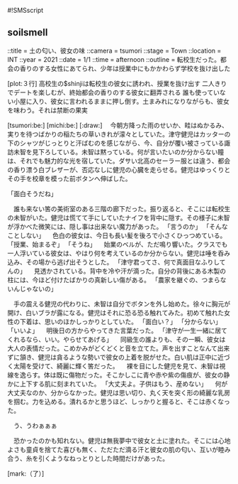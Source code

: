 #!SMSscript

## soilsmell

::title = 土の匂い、彼女の味
::camera = tsumori
::stage = Town
::location = INT
::year = 2021
::date = 1/1
::time = afternoon
::outline = 転校生だった。都会の香りのする女性にあてられ、少年は授業中にもかかわらず学校を抜け出した

[plot:３行]
高校生の$shinjiは転校生の彼女に誘われ、授業を抜け出す
二人きりでデートを楽しむが、終始都会の香りのする彼女に翻弄される
誰も使っていない小屋に入り、彼女に言われるままに押し倒す。土まみれになりながらも、彼女を味わう。それは禁断の果実

[tsumori:be:]
[michi:be:]
[:draw:]
　今朝方降った雨のせいか、畦はぬかるみ、実りを待つばかりの稲たちの草いきれが濛々としていた。津守健児はカッターの下のシャツがじっとりと汗ばむのを感じながら、今、自分が覆い被さっている諏訪未智を見下ろしている。未智は黙っている。何が言いたいのか分からない瞳は、それでも魅力的な光を宿していた。ダサい北高のセーラー服とは違う、都会の香り漂う白ブレザーが、否応なしに健児の心臓を走らせる。健児はゆっくりとその手を校章を模った前ボタンへ伸ばした。

「面白そうだね」

　誰も来ない筈の美術室のある三階の廊下だった。振り返ると、そこには転校生の未智がいた。健児は慌てて手にしていたナイフを背中に隠す。その様子に未智が浮かべた微笑には、隠し事は出来ない魔力があった。
「言うのか」
「そんなことしない」
　色白の彼女は、今日も長い髪を後ろで小さくひっつめている。
「授業、始まるぞ」
「そうね」
　始業のベルが、ただ鳴り響いた。クラスでも一人浮いている彼女は、やはり何を考えているのか分からない。健児は唾を呑み込み、その場から逃げ出そうとした。
「津守君ってさ、何で真面目なふりしてんの」
　見透かされている。背中を冷や汗が滴った。自分の背後にある木製の柱には、今ほど付けたばかりの真新しい傷がある。
「農家を継ぐの、つまらないんじゃないの」

　手の震える健児の代わりに、未智は自分でボタンを外し始めた。徐々に胸元が開け、白いブラが露になる。健児はそれに恐る恐る触れてみた。初めて触れた女性の下着は、思いのほかしっかりとしていた。
「面白い？」
「分からない」
「いいよ」
　明後日の方からやってきた言葉だった。
「津守が一生一緒に居てくれるなら、いい。やらせてあげる」
　同級生の誰よりも、その一瞬、彼女は大人の表情だった。こめかみがどくどくと音を立てた。声を出すことなんて出来ずに頷き、健児は貪るような勢いで彼女の上着を脱がせた。白い肌は正中に近づく太陽を受けて、綺麗に輝く筈だった。
　裸を目にした健児を見て、未智は視線を逸らす。体は既に傷物だった。そこかしこに青や赤や紫の傷痕が、彼女の静かに上下する肌に刻まれていた。
「大丈夫よ。子供はもう、産めない」
　何が大丈夫なのか、分からなかった。健児は思い切り、丸く天を突く形の綺麗な乳房を掴む。力を込める。潰れるかと思うほど、しっかりと握ると、そこは赤くなった。

　う、うわぁぁぁ

　恐かったのかも知れない。健児は無我夢中で彼女と土に塗れた。そこには心地よさも童貞を捨てた喜びも無く、ただただ滴る汗と彼女の肌の匂い、互いが睦み合う、糸を引くようなねっとりとした時間だけがあった。

[mark:（了）]
